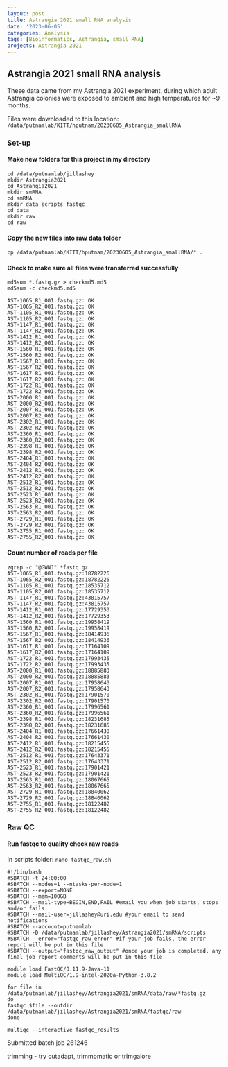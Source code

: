 ```yaml
---
layout: post
title: Astrangia 2021 small RNA analysis 
date: '2023-06-05'
categories: Analysis
tags: [Bioinformatics, Astrangia, small RNA]
projects: Astrangia 2021
---
```


## Astrangia 2021 small RNA analysis

These data came from my Astrangia 2021 experiment, during which adult Astrangia colonies were exposed to ambient and high temperatures for ~9 months. 

Files were downloaded to this location: `/data/putnamlab/KITT/hputnam/20230605_Astrangia_smallRNA`

### Set-up
#### Make new folders for this project in my directory 

```
cd /data/putnamlab/jillashey
mkdir Astrangia2021
cd Astrangia2021
mkdir smRNA
cd smRNA
mkdir data scripts fastqc
cd data
mkdir raw
cd raw
```

#### Copy the new files into raw data folder 

```
cp /data/putnamlab/KITT/hputnam/20230605_Astrangia_smallRNA/* .
```

#### Check to make sure all files were transferred successfully 

```
md5sum *.fastq.gz > checkmd5.md5
md5sum -c checkmd5.md5

AST-1065_R1_001.fastq.gz: OK
AST-1065_R2_001.fastq.gz: OK
AST-1105_R1_001.fastq.gz: OK
AST-1105_R2_001.fastq.gz: OK
AST-1147_R1_001.fastq.gz: OK
AST-1147_R2_001.fastq.gz: OK
AST-1412_R1_001.fastq.gz: OK
AST-1412_R2_001.fastq.gz: OK
AST-1560_R1_001.fastq.gz: OK
AST-1560_R2_001.fastq.gz: OK
AST-1567_R1_001.fastq.gz: OK
AST-1567_R2_001.fastq.gz: OK
AST-1617_R1_001.fastq.gz: OK
AST-1617_R2_001.fastq.gz: OK
AST-1722_R1_001.fastq.gz: OK
AST-1722_R2_001.fastq.gz: OK
AST-2000_R1_001.fastq.gz: OK
AST-2000_R2_001.fastq.gz: OK
AST-2007_R1_001.fastq.gz: OK
AST-2007_R2_001.fastq.gz: OK
AST-2302_R1_001.fastq.gz: OK
AST-2302_R2_001.fastq.gz: OK
AST-2360_R1_001.fastq.gz: OK
AST-2360_R2_001.fastq.gz: OK
AST-2398_R1_001.fastq.gz: OK
AST-2398_R2_001.fastq.gz: OK
AST-2404_R1_001.fastq.gz: OK
AST-2404_R2_001.fastq.gz: OK
AST-2412_R1_001.fastq.gz: OK
AST-2412_R2_001.fastq.gz: OK
AST-2512_R1_001.fastq.gz: OK
AST-2512_R2_001.fastq.gz: OK
AST-2523_R1_001.fastq.gz: OK
AST-2523_R2_001.fastq.gz: OK
AST-2563_R1_001.fastq.gz: OK
AST-2563_R2_001.fastq.gz: OK
AST-2729_R1_001.fastq.gz: OK
AST-2729_R2_001.fastq.gz: OK
AST-2755_R1_001.fastq.gz: OK
AST-2755_R2_001.fastq.gz: OK
```

#### Count number of reads per file 

```
zgrep -c "@GWNJ" *fastq.gz
AST-1065_R1_001.fastq.gz:18782226
AST-1065_R2_001.fastq.gz:18782226
AST-1105_R1_001.fastq.gz:18535712
AST-1105_R2_001.fastq.gz:18535712
AST-1147_R1_001.fastq.gz:43815757
AST-1147_R2_001.fastq.gz:43815757
AST-1412_R1_001.fastq.gz:17729353
AST-1412_R2_001.fastq.gz:17729353
AST-1560_R1_001.fastq.gz:19958419
AST-1560_R2_001.fastq.gz:19958419
AST-1567_R1_001.fastq.gz:18414936
AST-1567_R2_001.fastq.gz:18414936
AST-1617_R1_001.fastq.gz:17164109
AST-1617_R2_001.fastq.gz:17164109
AST-1722_R1_001.fastq.gz:17993435
AST-1722_R2_001.fastq.gz:17993435
AST-2000_R1_001.fastq.gz:18885883
AST-2000_R2_001.fastq.gz:18885883
AST-2007_R1_001.fastq.gz:17958643
AST-2007_R2_001.fastq.gz:17958643
AST-2302_R1_001.fastq.gz:17901570
AST-2302_R2_001.fastq.gz:17901570
AST-2360_R1_001.fastq.gz:17996561
AST-2360_R2_001.fastq.gz:17996561
AST-2398_R1_001.fastq.gz:18231685
AST-2398_R2_001.fastq.gz:18231685
AST-2404_R1_001.fastq.gz:17661430
AST-2404_R2_001.fastq.gz:17661430
AST-2412_R1_001.fastq.gz:18215455
AST-2412_R2_001.fastq.gz:18215455
AST-2512_R1_001.fastq.gz:17643371
AST-2512_R2_001.fastq.gz:17643371
AST-2523_R1_001.fastq.gz:17901421
AST-2523_R2_001.fastq.gz:17901421
AST-2563_R1_001.fastq.gz:18067665
AST-2563_R2_001.fastq.gz:18067665
AST-2729_R1_001.fastq.gz:18840062
AST-2729_R2_001.fastq.gz:18840062
AST-2755_R1_001.fastq.gz:18122482
AST-2755_R2_001.fastq.gz:18122482
```

### Raw QC

#### Run fastqc to quality check raw reads 

In scripts folder: `nano fastqc_raw.sh`

```
#!/bin/bash
#SBATCH -t 24:00:00
#SBATCH --nodes=1 --ntasks-per-node=1
#SBATCH --export=NONE
#SBATCH --mem=100GB
#SBATCH --mail-type=BEGIN,END,FAIL #email you when job starts, stops and/or fails
#SBATCH --mail-user=jillashey@uri.edu #your email to send notifications
#SBATCH --account=putnamlab
#SBATCH -D /data/putnamlab/jillashey/Astrangia2021/smRNA/scripts              
#SBATCH --error="fastqc_raw_error" #if your job fails, the error report will be put in this file
#SBATCH --output="fastqc_raw_output" #once your job is completed, any final job report comments will be put in this file

module load FastQC/0.11.9-Java-11
module load MultiQC/1.9-intel-2020a-Python-3.8.2

for file in /data/putnamlab/jillashey/Astrangia2021/smRNA/data/raw/*fastq.gz
do 
fastqc $file --outdir /data/putnamlab/jillashey/Astrangia2021/smRNA/fastqc/raw
done

multiqc --interactive fastqc_results
```

Submitted batch job 261246

trimming - try cutadapt, trimmomatic or trimgalore 